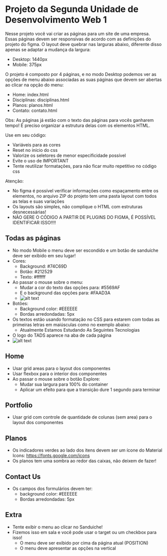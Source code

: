 # Projeto da Segunda Unidade de Desenvolvimento Web 1

Nesse projeto você vai criar as páginas para um site de uma empresa. Essas páginas devem ser responsivas de acordo com as definições do projeto do figma. O layout deve quebrar nas larguras abaixo, diferente disso apenas se adaptar a mudança da largura:
- Desktop: 1440px
- Mobile: 375px

O projeto é composto por 4 páginas, e no modo Desktop podemos ver as opções de menu abaixo associadas as suas páginas que devem ser abertas ao clicar na opção do menu:
- Home: index.html
- Disciplinas: disciplinas.html
- Planos: planos.html
- Contato: contato.html

Obs: As páginas já estão com o texto das páginas para vocês ganharem tempo! É preciso organizar a estrutura delas com os elementos HTML.

Use em seu código:
- Variáveis para as cores
- Reset no início do css
- Valorize os seletores de menor especificidade possível
- Evite o uso de IMPORTANT
- Tente reutilizar formatações, para não ficar muito repetitivo no código css

Atenção:
- No figma é possível verificar informações como espaçamento entre os elementos, no arquivo ZIP do projeto tem uma pasta layout com todos as telas e suas variações
- Os layouts são simples, não complique o HTML com estruturas desnecessárias!
- NÃO GERE O CÓDIGO A PARTIR DE PLUGINS DO FIGMA, É POSSÍVEL IDENTIFICAR ISSO!!!!

## Todas as páginas
- No modo Mobile o menu deve ser escondido e um botão de sanduíche deve ser exibido em seu lugar! 
- Cores:
    - Background: #74C69D
    - Botão: #212529 
    - Texto: #ffffff
- Ao passar o mouse sobre o menu:
    - Mudar a cor do texto das opções para: #5569AF
    - E o background das opções para: #FAAD3A
    - ![alt text](image.png)    
- Botões:
    - Background color: #EEEEEE
    - Bordas arredondadas: 5px
- Os textos estão usando formatação no CSS para estarem com todas as primeiras letras em maiúsculas como no exemplo abaixo:
    - Atualmente Estamos Estudando As Seguintes Tecnologias
- O logo do TADS aparece na aba de cada página
- ![alt text](image-1.png)


## Home
- Usar grid areas para o layout dos componentes
- Usar flexbox para o interior dos componentes
- Ao passar o mouse sobre o botão Explore:
    - Mudar sua largura para 100% do container
    - Aplicar um efeito para que a transição dure 1 segundo para terminar

## Portfolio
- Usar grid com controle de quantidade de colunas (sem area) para o layout dos componentes

## Planos
- Os indicadores verdes ao lado dos itens devem ser um ícone do Material Icons: https://fonts.google.com/icons
- Os planos tem uma sombra ao redor das caixas, não deixem de fazer!

## Contact Us
- Os campos dos formulários devem ter: 
    - background color: #EEEEEE
    - Bordas arredondadas: 5px

## Extra
- Tente exibir o menu ao clicar no Sanduiche! 
- Fizemos isso em sala e você pode usar o target ou um checkbox para isso!
    - O menu deve ser exibido por cima da página atual (POSITION)
    - O menu deve apresentar as opções na vertical
